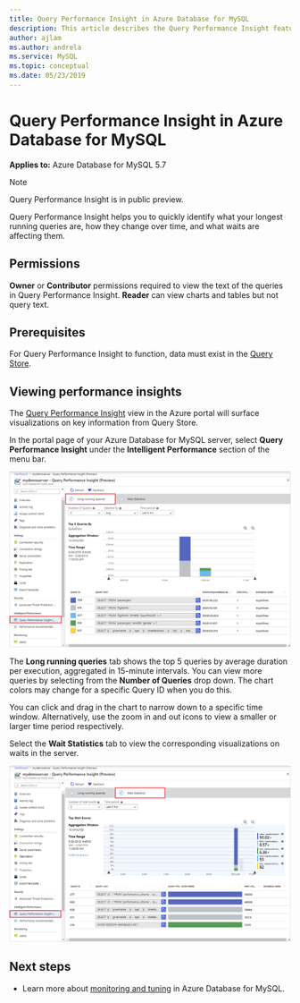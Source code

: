 ```yaml
---
title: Query Performance Insight in Azure Database for MySQL
description: This article describes the Query Performance Insight feature in Azure Database for MySQL
author: ajlam
ms.author: andrela
ms.service: MySQL
ms.topic: conceptual
ms.date: 05/23/2019
---
```

# Query Performance Insight in Azure Database for MySQL

**Applies to:** Azure Database for MySQL 5.7

> [!NOTE]
> Query Performance Insight is in public preview.

Query Performance Insight helps you to quickly identify what your longest running queries are, how they change over time, and what waits are affecting them.

## Permissions

**Owner** or **Contributor** permissions required to view the text of the queries in Query Performance Insight. **Reader** can view charts and tables but not query text.

## Prerequisites

For Query Performance Insight to function, data must exist in the [Query Store](concepts-query-store.md).

## Viewing performance insights

The [Query Performance Insight](concepts-query-performance-insight.md) view in the Azure portal will surface visualizations on key information from Query Store.

In the portal page of your Azure Database for MySQL server, select **Query Performance Insight** under the **Intelligent Performance** section of the menu bar.

![Query Performance Insight long running queries](./media/concepts-query-performance-insight/query-performance-insight-landing-page.png) 

The **Long running queries** tab shows the top 5 queries by average duration per execution, aggregated in 15-minute intervals. You can view more queries by selecting from  the **Number of Queries** drop down. The chart colors may change for a specific Query ID when you do this.

You can click and drag in the chart to narrow down to a specific time window. Alternatively, use the zoom in and out icons to view a smaller or larger time period respectively.

Select the **Wait Statistics** tab to view the corresponding visualizations on waits in the server.

![Query Performance Insight waits statistics](./media/concepts-query-performance-insight/query-performance-insight-wait-statistics.png)

## Next steps

- Learn more about [monitoring and tuning](concepts-monitoring.md) in Azure Database for MySQL.